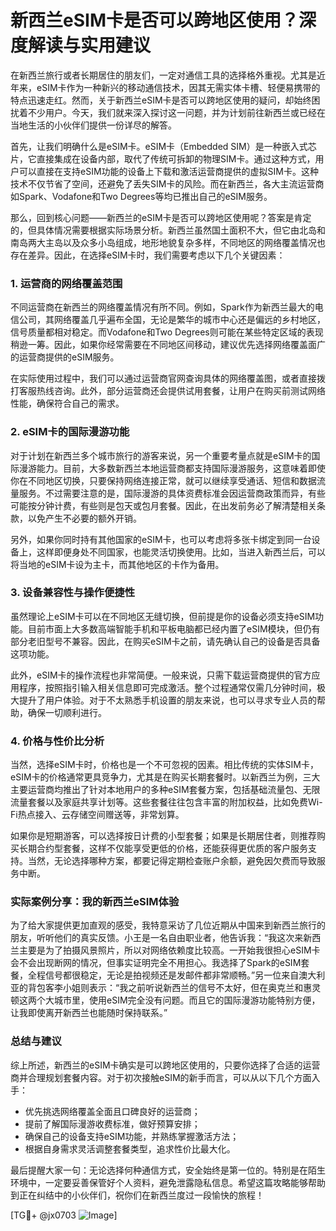 # 新西兰eSIM卡是否可以跨地区使用？深度解读与实用建议

在新西兰旅行或者长期居住的朋友们，一定对通信工具的选择格外重视。尤其是近年来，eSIM卡作为一种新兴的移动通信技术，因其无需实体卡槽、轻便易携带的特点迅速走红。然而，关于新西兰eSIM卡是否可以跨地区使用的疑问，却始终困扰着不少用户。今天，我们就来深入探讨这一问题，并为计划前往新西兰或已经在当地生活的小伙伴们提供一份详尽的解答。

首先，让我们明确什么是eSIM卡。eSIM卡（Embedded SIM）是一种嵌入式芯片，它直接集成在设备内部，取代了传统可拆卸的物理SIM卡。通过这种方式，用户可以直接在支持eSIM功能的设备上下载和激活运营商提供的虚拟SIM卡。这种技术不仅节省了空间，还避免了丢失SIM卡的风险。而在新西兰，各大主流运营商如Spark、Vodafone和Two Degrees等均已推出自己的eSIM服务。

那么，回到核心问题——新西兰的eSIM卡是否可以跨地区使用呢？答案是肯定的，但具体情况需要根据实际场景分析。新西兰虽然国土面积不大，但它由北岛和南岛两大主岛以及众多小岛组成，地形地貌复杂多样，不同地区的网络覆盖情况也存在差异。因此，在选择eSIM卡时，我们需要考虑以下几个关键因素：

### 1. **运营商的网络覆盖范围**
   不同运营商在新西兰的网络覆盖情况有所不同。例如，Spark作为新西兰最大的电信公司，其网络覆盖几乎遍布全国，无论是繁华的城市中心还是偏远的乡村地区，信号质量都相对稳定。而Vodafone和Two Degrees则可能在某些特定区域的表现稍逊一筹。因此，如果你经常需要在不同地区间移动，建议优先选择网络覆盖面广的运营商提供的eSIM服务。

   在实际使用过程中，我们可以通过运营商官网查询具体的网络覆盖图，或者直接拨打客服热线咨询。此外，部分运营商还会提供试用套餐，让用户在购买前测试网络性能，确保符合自己的需求。

### 2. **eSIM卡的国际漫游功能**
   对于计划在新西兰多个城市旅行的游客来说，另一个重要考量点就是eSIM卡的国际漫游能力。目前，大多数新西兰本地运营商都支持国际漫游服务，这意味着即使你在不同地区切换，只要保持网络连接正常，就可以继续享受通话、短信和数据流量服务。不过需要注意的是，国际漫游的具体资费标准会因运营商政策而异，有些可能按分钟计费，有些则是包天或包月套餐。因此，在出发前务必了解清楚相关条款，以免产生不必要的额外开销。

   另外，如果你同时持有其他国家的eSIM卡，也可以考虑将多张卡绑定到同一台设备上，这样即便身处不同国家，也能灵活切换使用。比如，当进入新西兰后，可以将当地的eSIM卡设为主卡，而其他地区的卡作为备用。

### 3. **设备兼容性与操作便捷性**
   虽然理论上eSIM卡可以在不同地区无缝切换，但前提是你的设备必须支持eSIM功能。目前市面上大多数高端智能手机和平板电脑都已经内置了eSIM模块，但仍有部分老旧型号不兼容。因此，在购买eSIM卡之前，请先确认自己的设备是否具备这项功能。

   此外，eSIM卡的操作流程也非常简便。一般来说，只需下载运营商提供的官方应用程序，按照指引输入相关信息即可完成激活。整个过程通常仅需几分钟时间，极大提升了用户体验。对于不太熟悉手机设置的朋友来说，也可以寻求专业人员的帮助，确保一切顺利进行。

### 4. **价格与性价比分析**
   当然，选择eSIM卡时，价格也是一个不可忽视的因素。相比传统的实体SIM卡，eSIM卡的价格通常更具竞争力，尤其是在购买长期套餐时。以新西兰为例，三大主要运营商均推出了针对本地用户的多种eSIM套餐方案，包括基础流量包、无限流量套餐以及家庭共享计划等。这些套餐往往包含丰富的附加权益，比如免费Wi-Fi热点接入、云存储空间赠送等，非常划算。

   如果你是短期游客，可以选择按日计费的小型套餐；如果是长期居住者，则推荐购买长期合约型套餐，这样不仅能享受更低的价格，还能获得更优质的客户服务支持。当然，无论选择哪种方案，都要记得定期检查账户余额，避免因欠费而导致服务中断。

### 实际案例分享：我的新西兰eSIM体验
为了给大家提供更加直观的感受，我特意采访了几位近期从中国来到新西兰旅行的朋友，听听他们的真实反馈。小王是一名自由职业者，他告诉我：“我这次来新西兰主要是为了拍摄风景照片，所以对网络依赖度比较高。一开始我很担心eSIM卡会不会出现断网的情况，但事实证明完全不用担心。我选择了Spark的eSIM套餐，全程信号都很稳定，无论是拍视频还是发邮件都非常顺畅。”另一位来自澳大利亚的背包客李小姐则表示：“我之前听说新西兰的信号不太好，但在奥克兰和惠灵顿这两个大城市里，使用eSIM完全没有问题。而且它的国际漫游功能特别方便，让我即使离开新西兰也能随时保持联系。”

### 总结与建议
综上所述，新西兰的eSIM卡确实是可以跨地区使用的，只要你选择了合适的运营商并合理规划套餐内容。对于初次接触eSIM的新手而言，可以从以下几个方面入手：
- 优先挑选网络覆盖全面且口碑良好的运营商；
- 提前了解国际漫游收费标准，做好预算安排；
- 确保自己的设备支持eSIM功能，并熟练掌握激活方法；
- 根据自身需求灵活调整套餐类型，追求性价比最大化。

最后提醒大家一句：无论选择何种通信方式，安全始终是第一位的。特别是在陌生环境中，一定要妥善保管好个人资料，避免泄露隐私信息。希望这篇攻略能够帮助到正在纠结中的小伙伴们，祝你们在新西兰度过一段愉快的旅程！

[TG💪+ @jx0703 ![Image](https://github.com/user-attachments/assets/dbca1d08-cadb-493c-b0ec-ad6f7a83f270)]